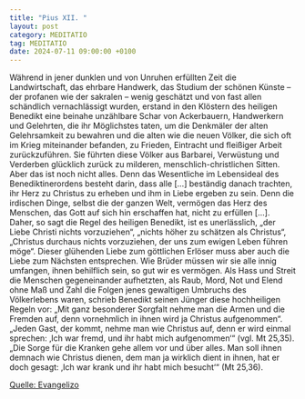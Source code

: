 ```yaml
---
title: "Pius XII. "
layout: post
category: MEDITATIO
tag: MEDITATIO
date: 2024-07-11 09:00:00 +0100
---
```


Während in jener dunklen und von Unruhen erfüllten Zeit die Landwirtschaft, das ehrbare Handwerk, das Studium der schönen Künste – der profanen wie der sakralen – wenig geschätzt und von fast allen schändlich vernachlässigt wurden, erstand in den Klöstern des heiligen Benedikt eine beinahe unzählbare Schar von Ackerbauern, Handwerkern und Gelehrten, die ihr Möglichstes taten, um die Denkmäler der alten Gelehrsamkeit zu bewahren und die alten wie die neuen Völker, die sich oft im Krieg miteinander befanden, zu Frieden, Eintracht und fleißiger Arbeit zurückzuführen.<!--more--> Sie führten diese Völker aus Barbarei, Verwüstung und Verderben glücklich zurück zu milderen, menschlich-christlichen Sitten.
Aber das ist noch nicht alles. Denn das Wesentliche im Lebensideal des Benediktinerordens besteht darin, dass alle […] beständig danach trachten, ihr Herz zu Christus zu erheben und ihm in Liebe ergeben zu sein. Denn die irdischen Dinge, selbst die der ganzen Welt, vermögen das Herz des Menschen, das Gott auf sich hin erschaffen hat, nicht zu erfüllen […]. Daher, so sagt die Regel des heiligen Benedikt, ist es unerlässlich, „der Liebe Christi nichts vorzuziehen“, „nichts höher zu schätzen als Christus“, „Christus durchaus nichts vorzuziehen, der uns zum ewigen Leben führen möge“.
Dieser glühenden Liebe zum göttlichen Erlöser muss aber auch die Liebe zum Nächsten entsprechen. Wie Brüder müssen wir sie alle innig umfangen, ihnen behilflich sein, so gut wir es vermögen. Als Hass und Streit die Menschen gegeneinander aufhetzten, als Raub, Mord, Not und Elend ohne Maß und Zahl die Folgen jenes gewaltigen Umbruchs des Völkerlebens waren, schrieb Benedikt seinen Jünger diese hochheiligen Regeln vor: „Mit ganz besonderer Sorgfalt nehme man die Armen und die Fremden auf, denn vornehmlich in ihnen wird ja Christus aufgenommen“. „Jeden Gast, der kommt, nehme man wie Christus auf, denn er wird einmal sprechen: ‚Ich war fremd, und ihr habt mich aufgenommen‘“ (vgl. Mt 25,35). „Die Sorge für die Kranken gehe allem vor und über alles. Man soll ihnen demnach wie Christus dienen, dem man ja wirklich dient in ihnen, hat er doch gesagt: ‚Ich war krank und ihr habt mich besucht‘“ (Mt 25,36).

[Quelle: Evangelizo](https://evangeliumtagfuertag.org/DE/gospel)